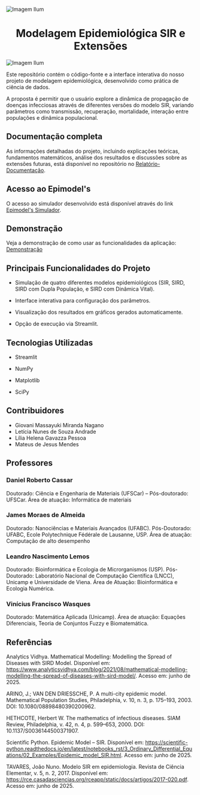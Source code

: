 ![Imagem Ilum](Demais-Arquivos/Imagens/header_ilum_leticia.png)

<h1 align="center">Modelagem Epidemiológica SIR e Extensões</h1>

![Imagem Ilum](Demais-Arquivos/Imagens/logo.png)


Este repositório contém o código-fonte e a interface interativa do nosso projeto de modelagem epidemiológica, desenvolvido como prática de ciência de dados.

A proposta é permitir que o usuário explore a dinâmica de propagação de doenças infecciosas através de diferentes versões do modelo SIR, variando parâmetros como transmissão, recuperação, mortalidade, interação entre populações e dinâmica populacional.


## Documentação completa
As informações detalhadas do projeto, incluindo explicações teóricas, fundamentos matemáticos, análise dos resultados e discussões sobre as extensões futuras, está disponível no repositório no [Relatório-Documentação](https://github.com/mateusjmd/Modelo-SIR/blob/main/Demais-Arquivos/Documenta%C3%A7%C3%A3o%20-%20Epimodel's.pdf).

## Acesso ao Epimodel's
O acesso ao simulador desenvolvido está disponível através do link [Epimodel's Simulador](https://modelo-sir.streamlit.app/).

## Demonstração
Veja a demonstração de como usar as funcionalidades da aplicação: [Demonstração](https://github.com/mateusjmd/Modelo-SIR/issues/3#issue-3173945408)

## Principais Funcionalidades do Projeto
- Simulação de quatro diferentes modelos epidemiológicos (SIR, SIRD, SIRD com Dupla População, e SIRD com Dinâmica Vital).

- Interface interativa para configuração dos parâmetros.

- Visualização dos resultados em gráficos gerados automaticamente.

- Opção de execução via Streamlit.

## Tecnologias Utilizadas 
- Streamlit
  
- NumPy
  
- Matplotlib
  
- SciPy

## Contribuidores
- Giovani Massayuki Miranda Nagano
- Letícia Nunes de Souza Andrade
- Lília Helena Gavazza Pessoa
- Mateus de Jesus Mendes

## Professores

### Daniel Roberto Cassar
Doutorado: Ciência e Engenharia de Materiais (UFSCar) – Pós-doutorado: UFSCar. Área de atuação: Informática de materiais



### James Moraes de Almeida
Doutorado: Nanociências e Materiais Avançados (UFABC). Pós-Doutorado: UFABC, Ecole Polytechnique Fédérale de Lausanne, USP. Área de atuação: Computação de alto desempenho



### Leandro Nascimento Lemos
Doutorado: Bioinformática e Ecologia de Microrganismos (USP). Pós-Doutorado: Laboratório Nacional de Computação Científica (LNCC), Unicamp e Universidade de Viena. Área de Atuação: Bioinformática e Ecologia Numérica.


### Vinícius Francisco Wasques
Doutorado: Matemática Aplicada (Unicamp). Área de atuação: Equações Diferenciais, Teoria de Conjuntos Fuzzy e Biomatemática.



## Referências
Analytics Vidhya. Mathematical Modelling: Modelling the Spread of Diseases with SIRD Model. Disponível em: https://www.analyticsvidhya.com/blog/2021/08/mathematical-modelling-modelling-the-spread-of-diseases-with-sird-model/. Acesso em: junho de 2025.

ARINO, J.; VAN DEN DRIESSCHE, P. A multi-city epidemic model. Mathematical Population Studies, Philadelphia, v. 10, n. 3, p. 175–193, 2003. DOI: 10.1080/08898480390200962.

HETHCOTE, Herbert W. The mathematics of infectious diseases. SIAM Review, Philadelphia, v. 42, n. 4, p. 599–653, 2000. DOI: 10.1137/S0036144500371907.

Scientific Python. Epidemic Model – SIR. Disponível em: https://scientific-python.readthedocs.io/en/latest/notebooks_rst/3_Ordinary_Differential_Equations/02_Examples/Epidemic_model_SIR.html. Acesso em: junho de 2025.

TAVARES, João Nuno. Modelo SIR em epidemiologia. Revista de Ciência Elementar, v. 5, n. 2, 2017. Disponível em: https://rce.casadasciencias.org/rceapp/static/docs/artigos/2017-020.pdf. Acesso em: junho de 2025.
